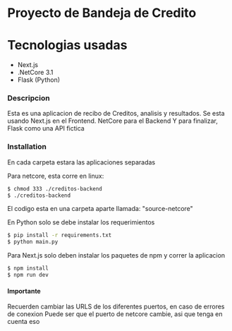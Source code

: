 # Proyecto de Bandeja de Credito


# Tecnologias usadas

  - Next.js
  - .NetCore 3.1
  - Flask (Python)


### Descripcion

Esta es una aplicacion de recibo de Creditos, analisis y resultados.
Se esta usando Next.js en el Frontend.
NetCore para el Backend
Y para finalizar, Flask como una API fictica

### Installation

En cada carpeta estara las aplicaciones separadas

Para netcore, esta corre en linux:
```sh
$ chmod 333 ./creditos-backend   
$ ./creditos-backend 
```
El codigo esta en una carpeta aparte llamada: "source-netcore"


En Python solo se debe instalar los requerimientos 

```sh
$ pip install -r requirements.txt
$ python main.py
```

Para Next.js solo deben instalar los paquetes de npm y correr la aplicacion
```sh
$ npm install
$ npm run dev
```

#### Importante

Recuerden cambiar las URLS de los diferentes puertos, en caso de errores de conexion
Puede ser que el puerto de netcore cambie, asi que tenga en cuenta eso

